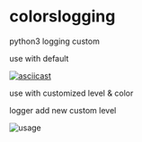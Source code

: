 # colorslogging
python3 logging custom


use with default

[![asciicast](https://asciinema.org/a/hTOS1zHr30larN3rVziEsOB21.svg)](https://asciinema.org/a/hTOS1zHr30larN3rVziEsOB21)

use with customized level & color


logger add new custom level

![usage](./pic/pic1.png "usage")
